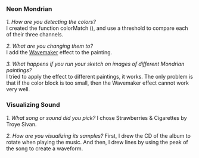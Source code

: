 ### Neon Mondrian  

*1. How are you detecting the colors?*  
I created the function colorMatch (), and use a threshold to compare each of their three channels.

*2. What are you changing them to?*  
I add the [Wavemaker](https://p5js.org/examples/interaction-wavemaker.html) effect to the painting.

*3. What happens if you run your sketch on images of different Mondrian paintings?*  
I tried to apply the effect to different paintings, it works. The only problem is that if the color block is too small, then the Wavemaker effect cannot work very well.

### Visualizing Sound

*1. What song or sound did you pick?*
I chose Strawberries & Cigarettes by  Troye Sivan.  

*2. How are you visualizing its samples?*
First, I drew the CD of the album to rotate when playing the music. And then, I drew lines by using the peak of the song to create a waveform.